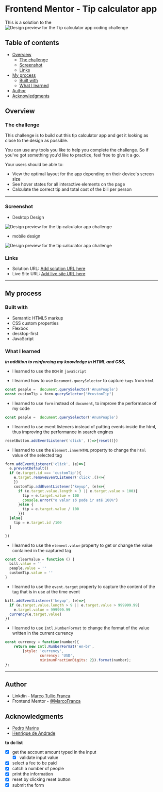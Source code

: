 # Frontend Mentor - Tip calculator app

This is a solution to the ![Design preview for the Tip calculator app coding challenge](./design/desktop-preview.jpg)

## Table of contents

- [Overview](#overview)
  - [The challenge](#the-challenge)
  - [Screenshot](#screenshot)
  - [Links](#links)
- [My process](#my-process)
  - [Built with](#built-with)
  - [What I learned](#what-i-learned)
- [Author](#author)
- [Acknowledgments](#acknowledgments)


## Overview

### The challenge

This challenge is to build out this tip calculator app and get it looking as close to the design as possible.

You can use any tools you like to help you complete the challenge. So if you've got something you'd like to practice, feel free to give it a go.

Your users should be able to:

- View the optimal layout for the app depending on their device's screen size
- See hover states for all interactive elements on the page
- Calculate the correct tip and total cost of the bill per person

----
### Screenshot

- Desktop Design

![Design preview for the tip calculator app challenge](./public/localhost_63342_tip-calculator-app-main_index.html_(Nest%20Hub%20Max).png)

- mobile design

![Design preview for the tip calculator app challenge](./public/localhost_63342_tip-calculator-app-main_index.html_(iPhone%20XR).png)

### Links

- Solution URL: [Add solution URL here](https://www.frontendmentor.io/solutions/responsive-landing-page-using-css-flex-grid-PcHfWk7wds)
- Live Site URL: [Add live site URL here](https://marcofranca.github.io/tip-calculator/)

---
## My process

### Built with

- Semantic HTML5 markup
- CSS custom properties
- Flexbox
- desktop-first
- JavaScript

### What I learned

_**in addition to reinforcing my knowledge in HTML and CSS,**_

- I learned to use the `DOM` in `javaScript`

- I learned how to use `Document.querySelector` to capture `tags` from `html`

```javascript
const peaple =  document.querySelector('#numPeaple')
const customTip = form.querySelector("#customTip")
```

- I learned to use `form` instead of `document`, to improve the performance of my code

```javascript
const peaple =  document.querySelector('#numPeaple')
```

- I learned to use event listeners instead of putting events inside the html, thus improving the performance in search engines

```javascript
resetButton.addEventListener('click', ()=>{reset()})
```

- I learned to use the `Element.innerHTML` property to change the `html` value of the selected tag

```javascript
form.addEventListener('click', (e)=>{
  e.preventDefault()
  if (e.target.id === 'customTip'){
    e.target.removeEventListener('click',()=>{
    })
    customTip.addEventListener('keyup', (e)=>{
      if (e.target.value.length > 3 || e.target.value > 100){
        tip = e.target.value = 100
        console.error("o valor só pode ir até 100%")
      }else {
        tip = e.target.value / 100
      }})
  }else{
    tip = e.target.id /100
  }

})
```

- I learned to use the `element.value` property to get or change the value contained in the captured tag

```javascript
const clearValue = function () {
  bill.value = ''
  peaple.value = ''
  customTip.value = ''
}
```

- I learned to use the `event.target` property to capture the content of the tag that is in use at the time event

```javascript
bill.addEventListener('keyup', (e)=>{
  if (e.target.value.length > 9 || e.target.value > 999999.99)
    e.target.value = 999999.99
  currency(e.target.value)
})
```

- I learned to use `Intl.NumberFormat` to change the format of the value written in the current currency

````javascript
const currency = function(number){
    return new Intl.NumberFormat('en-br',
        {style: 'currency',
                currency: 'USD',
                minimumFractionDigits: 2}).format(number);
};
````

---

## Author
- Linkdin - [Marco Tullio Franca](https://www.linkedin.com/in/marco-franca/)
- Frontend Mentor - [@MarcoFranca](https://www.frontendmentor.io/profile/MarcoFranca)

## Acknowledgments
- [Pedro Marins](https://www.linkedin.com/in/pedromarins/)
- [Henrique de Andrade](https://www.linkedin.com/in/henrique-de-andrade/)

**to do list**

- [x] get the account amount typed in the input
  - [x] validate input value
- [x] select a fee to be paid
- [x] catch a number of people
- [x] print the information
- [x] reset by clicking reset button
- [x] submit the form
